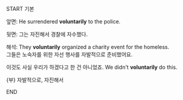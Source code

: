 START
기본

앞면:
He surrendered **voluntarily** to the police. 

뒷면:
그는 자진해서 경찰에 자수했다.

해석:
They **voluntarily** organized a charity event for the homeless.  
그들은 노숙자를 위한 자선 행사를 자발적으로 준비했어요.

이것도 사실 우리가 하겠다고 한 건 아니었죠.
We didn't **voluntarily** do this.

{부} 자발적으로, 자진해서
<!--ID: 1743749505563-->
END